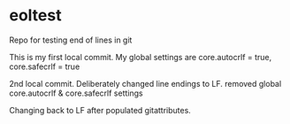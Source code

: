 # eoltest
Repo for testing end of lines in git

This is my first local commit. My global settings are core.autocrlf = true, core.safecrlf = true

2nd local commit. Deliberately changed line endings to LF. removed global core.autocrlf & core.safecrlf settings

Changing back to LF after populated gitattributes.
